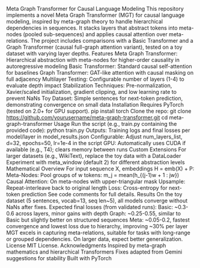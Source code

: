 Meta Graph Transformer for Causal Language Modeling
This repository implements a novel Meta Graph Transformer (MGT) for causal language modeling, inspired by meta-graph theory to handle hierarchical dependencies in sequences. It stacks layers that abstract tokens into meta-nodes (pooled sub-sequences) and applies causal attention over meta-relations. The project includes comparisons with a Basic Transformer and a Graph Transformer (causal full-graph attention variant), tested on a toy dataset with varying layer depths.
Features
Meta Graph Transformer: Hierarchical abstraction with meta-nodes for higher-order causality in autoregressive modeling
Basic Transformer: Standard causal self-attention for baselines
Graph Transformer: GAT-like attention with causal masking on full adjacency
Multilayer Testing: Configurable number of layers (1-4) to evaluate depth impact
Stabilization Techniques: Pre-normalization, Xavier/scaled initialization, gradient clipping, and low learning rate to prevent NaNs
Toy Dataset: Simple sentences for next-token prediction, demonstrating convergence on small data
Installation
Requires PyTorch (tested on 2.0+ for GPU support).
pip install torch
Clone the repo:
git clone https://github.com/yourusername/meta-graph-transformer.git
cd meta-graph-transformer
Usage
Run the script (e.g., train.py containing the provided code):
python train.py
Outputs: Training logs and final losses per model/layer in model_results.json
Configurable: Adjust num_layers_list, d=32, epochs=50, lr=1e-4 in the script
GPU: Automatically uses CUDA if available (e.g., T4); clears memory between runs
Custom Extensions
For larger datasets (e.g., WikiText), replace the toy data with a DataLoader
Experiment with meta_window (default 2) for different abstraction levels
Mathematical Overview
For input sequence X, embeddings H = emb(X) + P:
Meta-Nodes: Pool groups of w tokens: m_j = mean(h_{(j-1)w + 1 : jw})
Causal Attention: On meta-nodes with upper-triangular mask
Upsample: Repeat-interleave back to original length
Loss: Cross-entropy for next-token prediction
See code comments for full details.
Results
On the toy dataset (5 sentences, vocab=13, seq len~5), all models converge without NaNs after fixes. Expected final losses (from validated runs):
Basic: ~0.3-0.6 across layers, minor gains with depth
Graph: ~0.25-0.55, similar to Basic but slightly better on structured sequences
Meta: ~0.05-0.2, fastest convergence and lowest loss due to hierarchy, improving ~30% per layer
MGT excels in capturing meta-relations, suitable for tasks with long-range or grouped dependencies. On larger data, expect better generalization.
License
MIT License.
Acknowledgments
Inspired by meta-graph mathematics and hierarchical Transformers
Fixes adapted from Gemini suggestions for stability
Built with PyTorch
